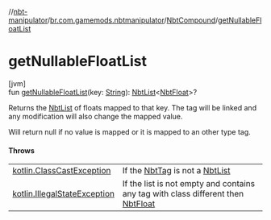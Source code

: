 //[nbt-manipulator](../../../index.md)/[br.com.gamemods.nbtmanipulator](../index.md)/[NbtCompound](index.md)/[getNullableFloatList](get-nullable-float-list.md)

# getNullableFloatList

[jvm]\
fun [getNullableFloatList](get-nullable-float-list.md)(key: [String](https://kotlinlang.org/api/latest/jvm/stdlib/kotlin/-string/index.html)): [NbtList](../-nbt-list/index.md)<[NbtFloat](../-nbt-float/index.md)>?

Returns the [NbtList](../-nbt-list/index.md) of floats mapped to that key. The tag will be linked and any modification will also change the mapped value.

Will return null if no value is mapped or it is mapped to an other type tag.

#### Throws

| | |
|---|---|
| [kotlin.ClassCastException](https://kotlinlang.org/api/latest/jvm/stdlib/kotlin/-class-cast-exception/index.html) | If the [NbtTag](../-nbt-tag/index.md) is not a [NbtList](../-nbt-list/index.md) |
| [kotlin.IllegalStateException](https://kotlinlang.org/api/latest/jvm/stdlib/kotlin/-illegal-state-exception/index.html) | If the list is not empty and contains any tag with class different then [NbtFloat](../-nbt-float/index.md) |
